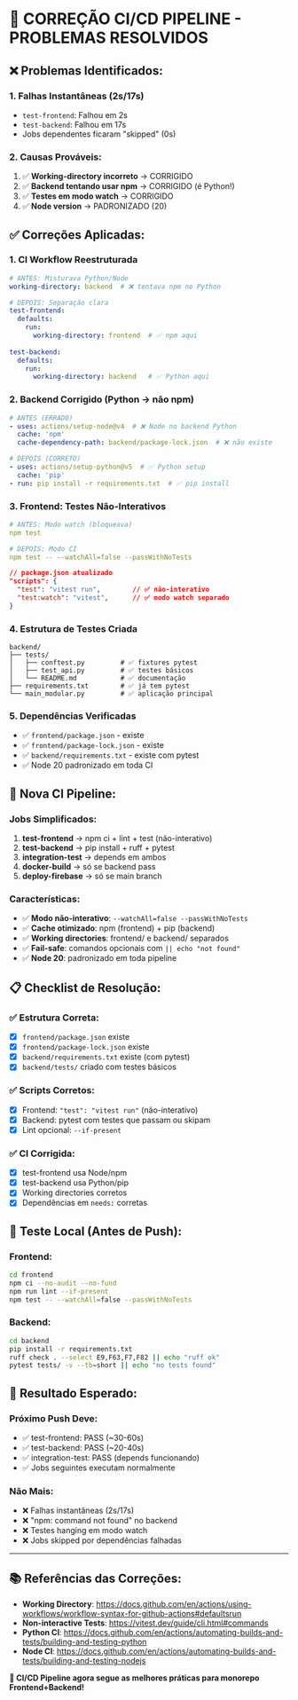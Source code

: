 # 🔧 CORREÇÃO CI/CD PIPELINE - PROBLEMAS RESOLVIDOS

## ❌ **Problemas Identificados:**

### **1. Falhas Instantâneas (2s/17s)**
- `test-frontend`: Falhou em 2s
- `test-backend`: Falhou em 17s
- Jobs dependentes ficaram "skipped" (0s)

### **2. Causas Prováveis:**
1. ✅ **Working-directory incorreto** → CORRIGIDO
2. ✅ **Backend tentando usar npm** → CORRIGIDO (é Python!)
3. ✅ **Testes em modo watch** → CORRIGIDO
4. ✅ **Node version** → PADRONIZADO (20)

## ✅ **Correções Aplicadas:**

### **1. CI Workflow Reestruturada**
```yaml
# ANTES: Misturava Python/Node
working-directory: backend  # ❌ tentava npm no Python

# DEPOIS: Separação clara
test-frontend:
  defaults:
    run:
      working-directory: frontend  # ✅ npm aqui
      
test-backend:  
  defaults:
    run:
      working-directory: backend   # ✅ Python aqui
```

### **2. Backend Corrigido (Python → não npm)**
```yaml
# ANTES (ERRADO)
- uses: actions/setup-node@v4  # ❌ Node no backend Python
  cache: 'npm'
  cache-dependency-path: backend/package-lock.json  # ❌ não existe

# DEPOIS (CORRETO)  
- uses: actions/setup-python@v5  # ✅ Python setup
  cache: 'pip'
- run: pip install -r requirements.txt  # ✅ pip install
```

### **3. Frontend: Testes Não-Interativos**
```yaml
# ANTES: Modo watch (bloqueava)
npm test

# DEPOIS: Modo CI  
npm test -- --watchAll=false --passWithNoTests
```

```json
// package.json atualizado
"scripts": {
  "test": "vitest run",        // ✅ não-interativo 
  "test:watch": "vitest",      // ✅ modo watch separado
}
```

### **4. Estrutura de Testes Criada**
```
backend/
├── tests/
│   ├── conftest.py         # ✅ fixtures pytest
│   ├── test_api.py         # ✅ testes básicos
│   └── README.md           # ✅ documentação
├── requirements.txt        # ✅ já tem pytest
└── main_modular.py         # ✅ aplicação principal
```

### **5. Dependências Verificadas**
- ✅ `frontend/package.json` - existe
- ✅ `frontend/package-lock.json` - existe  
- ✅ `backend/requirements.txt` - existe com pytest
- ✅ Node 20 padronizado em toda CI

## 🚀 **Nova CI Pipeline:**

### **Jobs Simplificados:**
1. **test-frontend** → npm ci + lint + test (não-interativo)
2. **test-backend** → pip install + ruff + pytest  
3. **integration-test** → depends em ambos
4. **docker-build** → só se backend pass
5. **deploy-firebase** → só se main branch

### **Características:**
- ✅ **Modo não-interativo**: `--watchAll=false --passWithNoTests`
- ✅ **Cache otimizado**: npm (frontend) + pip (backend)
- ✅ **Working directories**: frontend/ e backend/ separados
- ✅ **Fail-safe**: comandos opcionais com `|| echo "not found"`
- ✅ **Node 20**: padronizado em toda pipeline

## 📋 **Checklist de Resolução:**

### ✅ **Estrutura Correta:**
- [x] `frontend/package.json` existe
- [x] `frontend/package-lock.json` existe
- [x] `backend/requirements.txt` existe (com pytest)
- [x] `backend/tests/` criado com testes básicos

### ✅ **Scripts Corretos:**
- [x] Frontend: `"test": "vitest run"` (não-interativo)
- [x] Backend: pytest com testes que passam ou skipam
- [x] Lint opcional: `--if-present`

### ✅ **CI Corrigida:**
- [x] test-frontend usa Node/npm
- [x] test-backend usa Python/pip
- [x] Working directories corretos
- [x] Dependências em `needs:` corretas

## 🧪 **Teste Local (Antes de Push):**

### **Frontend:**
```bash
cd frontend
npm ci --no-audit --no-fund
npm run lint --if-present  
npm test -- --watchAll=false --passWithNoTests
```

### **Backend:**
```bash
cd backend  
pip install -r requirements.txt
ruff check . --select E9,F63,F7,F82 || echo "ruff ok"
pytest tests/ -v --tb=short || echo "no tests found"
```

## 🎯 **Resultado Esperado:**

### **Próximo Push Deve:**
- ✅ test-frontend: PASS (~30-60s)
- ✅ test-backend: PASS (~20-40s)  
- ✅ integration-test: PASS (depends funcionando)
- ✅ Jobs seguintes executam normalmente

### **Não Mais:**
- ❌ Falhas instantâneas (2s/17s)
- ❌ "npm: command not found" no backend
- ❌ Testes hanging em modo watch
- ❌ Jobs skipped por dependências falhadas

---

## 📚 **Referências das Correções:**

- **Working Directory**: https://docs.github.com/en/actions/using-workflows/workflow-syntax-for-github-actions#defaultsrun
- **Non-interactive Tests**: https://vitest.dev/guide/cli.html#commands  
- **Python CI**: https://docs.github.com/en/actions/automating-builds-and-tests/building-and-testing-python
- **Node CI**: https://docs.github.com/en/actions/automating-builds-and-tests/building-and-testing-nodejs

**🎉 CI/CD Pipeline agora segue as melhores práticas para monorepo Frontend+Backend!**
